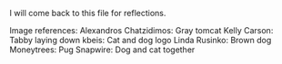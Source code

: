 I will come back to this file for reflections.

Image references:
Alexandros Chatzidimos: Gray tomcat
Kelly Carson: Tabby laying down
kbeis: Cat and dog logo
Linda Rusinko: Brown dog
Moneytrees: Pug
Snapwire: Dog and cat together
